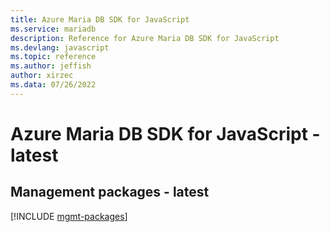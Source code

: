 ```yaml
---
title: Azure Maria DB SDK for JavaScript
ms.service: mariadb
description: Reference for Azure Maria DB SDK for JavaScript
ms.devlang: javascript
ms.topic: reference
ms.author: jeffish
author: xirzec
ms.data: 07/26/2022
---
```

# Azure Maria DB SDK for JavaScript - latest

## Management packages - latest
[!INCLUDE [mgmt-packages](maria-db-mgmt-index.md)]